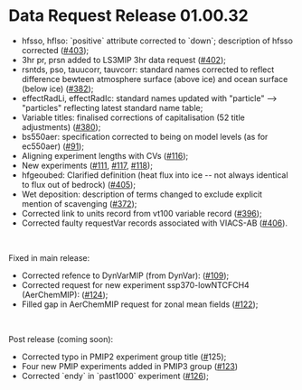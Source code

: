 <h1 class="title">Data Request Release 01.00.32</h1>

<div id="cog_post_body">
    <div id="cog_post_body">
        <ul>
	<li>
		hfsso, hflso: `positive` attribute corrected to `down`; description of hfsso corrected (<a href="https://github.com/cmip6dr/CMIP6_DataRequest_VariableDefinitions/issues/403">#403</a>);</li>
	<li>
		3hr pr, prsn added to LS3MIP 3hr data request (<a href="https://github.com/cmip6dr/CMIP6_DataRequest_VariableDefinitions/issues/402">#402</a>);</li>
	<li>
		rsntds, pso, tauucorr, tauvcorr: standard names corrected to reflect difference bewteen atmosphere surface (above ice) and ocean surface (below ice) (<a href="https://github.com/cmip6dr/CMIP6_DataRequest_VariableDefinitions/issues/382">#382</a>);</li>
	<li>
		effectRadLi, effectRadIc: standard names updated with &quot;particle&quot; --&gt; &quot;particles&quot; reflecting latest standard name table;</li>
	<li>
		Variable titles: finalised corrections of capitalisation (52 title adjustments) (<a href="https://github.com/cmip6dr/CMIP6_DataRequest_VariableDefinitions/issues/380">#380</a>);</li>
	<li>
		bs550aer: specification corrected to being on model levels (as for ec550aer) (<a href="https://github.com/cmip6dr/Request/issues/91">#91</a>);</li>
	<li>
		Aligning experiment lengths with CVs (<a href="https://github.com/cmip6dr/Request/issues/116">#116</a>);</li>
	<li>
		New experiments (<a href="https://github.com/cmip6dr/Request/issues/111">#111</a>, <a href="https://github.com/cmip6dr/Request/issues/117">#117</a>, <a href="https://github.com/cmip6dr/Request/issues/118">#118</a>);</li>
	<li>
		hfgeoubed: Clarified definition (heat flux into ice -- not always identical to flux out of bedrock) (<a href="https://github.com/cmip6dr/CMIP6_DataRequest_VariableDefinitions/issues/405">#405</a>);</li>
	<li>
		Wet deposition: description of terms changed to exclude explicit mention of scavenging (<a href="https://github.com/cmip6dr/CMIP6_DataRequest_VariableDefinitions/issues/372">#372</a>);</li>
	<li>
		Corrected link to units record from vt100 variable record (<a href="https://github.com/cmip6dr/CMIP6_DataRequest_VariableDefinitions/issues/396">#396</a>);</li>
	<li>
		Corrected faulty requestVar records associated with VIACS-AB (<a href="https://github.com/cmip6dr/CMIP6_DataRequest_VariableDefinitions/issues/406">#406</a>).</li>
</ul>
<p>
	&nbsp;</p>
<p>
	Fixed in main release:</p>
<ul>
	<li>
		Corrected refence to DynVarMIP (from DynVar): (<a href="https://github.com/cmip6dr/Request/issues/109">#109</a>);</li>
	<li>
		Corrected request for new experiment ssp370-lowNTCFCH4 (AerChemMIP): (<a href="https://github.com/cmip6dr/Request/issues/124">#124</a>);</li>
	<li>
		Filled gap in AerChemMIP request for zonal mean fields (<a href="https://github.com/cmip6dr/Request/issues/122">#122</a>);</li>
</ul>
<p>
	&nbsp;</p>
<p>
	Post release (coming soon):</p>
<ul>
	<li>
		Corrected typo in PMIP2 experiment group title (<a href="https://github.com/cmip6dr/Request/issues/125">#</a>125);</li>
	<li>
		Four new PMIP experiments added in PMIP3 group (<a href="https://github.com/cmip6dr/Request/issues/123">#123</a>)</li>
	<li>
		Corrected `endy` in `past1000` experiment (<a href="https://github.com/cmip6dr/Request/issues/126">#126</a>);</li>
</ul>
</div> <!--// end div id=cog_post_body //-->
